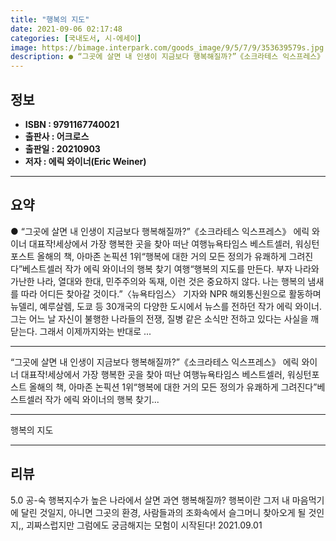 ```yaml
---
title: "행복의 지도"
date: 2021-09-06 02:17:48
categories: [국내도서, 시-에세이]
image: https://bimage.interpark.com/goods_image/9/5/7/9/353639579s.jpg
description: ● “그곳에 살면 내 인생이 지금보다 행복해질까?”《소크라테스 익스프레스》 에릭 와이너 대표작!세상에서 가장 행복한 곳을 찾아 떠난 여행뉴욕타임스 베스트셀러, 워싱턴포스트 올해의 책, 아마존 논픽션 1위“행복에 대한 거의 모든 정의가 유쾌하게 그려진다”베스트셀러 작가 에릭 와이너의 행
---
```


## **정보**

- **ISBN : 9791167740021**
- **출판사 : 어크로스**
- **출판일 : 20210903**
- **저자 : 에릭 와이너(Eric Weiner)**

------



## **요약**

●  “그곳에 살면 내 인생이 지금보다 행복해질까?”《소크라테스 익스프레스》 에릭 와이너 대표작!세상에서 가장 행복한 곳을 찾아 떠난 여행뉴욕타임스 베스트셀러, 워싱턴포스트 올해의 책, 아마존 논픽션 1위“행복에 대한 거의 모든 정의가 유쾌하게 그려진다”베스트셀러 작가 에릭 와이너의 행복 찾기 여행“행복의 지도를 만든다. 부자 나라와 가난한 나라, 열대와 한대, 민주주의와 독재, 이런 것은 중요하지 않다. 나는 행복의 냄새를 따라 어디든 찾아갈 것이다.”〈뉴욕타임스〉 기자와 NPR 해외통신원으로 활동하며 뉴델리, 예루살렘, 도쿄 등 30개국의 다양한 도시에서 뉴스를 전하던 작가 에릭 와이너. 그는 어느 날 자신이 불행한 나라들의 전쟁, 질병 같은 소식만 전하고 있다는 사실을 깨닫는다. 그래서 이제까지와는 반대로 ...

------

“그곳에 살면 내 인생이 지금보다 행복해질까?”《소크라테스 익스프레스》 에릭 와이너 대표작!세상에서 가장 행복한 곳을 찾아 떠난 여행뉴욕타임스 베스트셀러, 워싱턴포스트 올해의 책, 아마존 논픽션 1위“행복에 대한 거의 모든 정의가 유쾌하게 그려진다”베스트셀러 작가 에릭 와이너의 행복 찾기... 

------


행복의 지도 

------


## **리뷰** 

5.0 공-숙 행복지수가 높은 나라에서 살면 과연 행복해질까? 행복이란 그저 내 마음먹기에 달린 것일지, 아니면 그곳의 환경, 사람들과의 조화속에서 슬그머니 찾아오게 될 것인지,, 괴짜스럽지만 그럼에도 궁금해지는 모험이 시작된다! 2021.09.01 <br/>